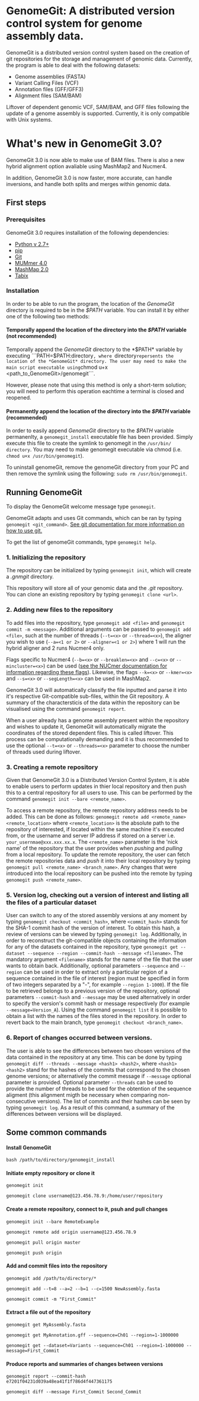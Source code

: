 # GenomeGit: A distributed version control system for genome assembly data.
GenomeGit is a distributed version control system based on the creation of git repositories for the storage and management of genomic data. Currently, the program is able to deal with the following datasets:

* Genome assemblies (FASTA)
* Variant Calling Files (VCF)
* Annotation files (GFF/GFF3)
* Alignment files (SAM/BAM)

Liftover of dependent genomic VCF, SAM/BAM, and GFF files following the update of a genome assembly is supported. Currently, it is only compatible with Unix systems.

# What's new in GenomeGit 3.0?
GenomeGit 3.0 is now able to make use of BAM files. There is also a new hybrid alignment option avaliable using MashMap2 and Nucmer4. 

In addition, GenomeGit 3.0 is now faster, more accurate, can handle inversions, and handle both splits and merges within genomic data. 

## First steps
### Prerequisites
GenomeGit 3.0 requires installation of the following dependencies: 
* [Python v 2.7+](https://www.python.org/)
* [pip](https://github.com/pypa/pip)
* [Git](https://git-scm.com/downloads)
* [MUMmer 4.0](https://mummer4.github.io/)
* [MashMap 2.0](https://github.com/marbl/MashMap)
* [Tabix](http://www.htslib.org/doc/tabix.html)
### Installation
In order to be able to run the program, the location of the *GenomeGit* directory is required to be in the *$PATH* variable. You can install it by either one of the following two methods:
#### Temporally append the location of the directory into the *$PATH* variable (not recommended)
Temporally append the *GenomeGit* directory to the *$PATH* variable by executing ```PATH=$PATH:directory```, where ```directory``` repersents the location of the *GenomeGit* directory. The user may need to make the main script executable using ```chmod u+x <path_to_GenomeGit>/genomegit```. 

However, please note that using this method is only a short-term solution; you will need to perform this operation eachtime a terminal is closed and reopened.
#### Permanently append the location of the directory into the *$PATH* variable (recommended)
In order to easily append  *GenomeGit* directory to the *$PATH* variable permanenlty, a ```genomegit_install``` executable file has been provided. Simply execute this file to create the symlink to genomegit in the ```/usr/bin/ directory```. You may need to make genomegit executable via chmod (i.e. ```chmod u+x /usr/bin/genomegit```).

To uninstall genomeGit, remove the genomeGit directory from your PC and then remove the symlink using the following: ```sudo rm /usr/bin/genomegit```.

## Running GenomeGit

To display the GenomeGit welcome message type ```genomegit```.

GenomeGit adapts and uses Git commands, which can be ran by typing ```genomegit <git_command>```. [See git documentation for more information on how to use git.](https://git-scm.com/doc)

To get the list of genomeGit commands, type ```genomegit help```.


### 1. Initializing the repository
The repository can be initialized by typing ```genomegit init```, which will create a *.gnmgit* directory. 

This repository will store all of your genomic data and the *.git* repository. You can clone an existing repository by typing ```genomegit clone <url>```.


### 2. Adding new files to the repository
To add files into the repository, type ```genomegit add <file>``` and ```genomegit commit -m <message>```. Additional arguments can be passed to ```genomegit add <file>```, such at the number of threads (```--t=<x>``` or ```--thread=<x>```), the aligner you wish to use (```--a=<1 or 2>``` or ```--aligner=<1 or 2>```) where 1 will run the hybrid aligner and 2 runs Nucmer4 only. 

Flags specific to Nucmer4 (```--b=<x>``` or ```--breaklen=<x>``` and ```--c=<x>``` or ```--mincluster=<x>```) can be used ([see the NUCmer documentation for information regarding these flags](http://mummer.sourceforge.net/manual/#nucmer)). Likewise, the flags ```--k=<x>``` or ```--kmer=<x>``` and ```--s=<x>``` or ```--segLength=<x>``` can be used in MashMap2. 

GenomeGit 3.0 will automatically classify the file inputted and parse it into it's respective Git-compatible sub-files, within the Git repository. A summary of the charactersticis of the data within the repository can be visualised using the command ```genomegit report```. 

When a user already has a genome assembly present within the repository and wishes to update it, GenomeGit will automatically migrate the coordinates of the stored dependent files. This is called liftover. This process can be computationally demanding and it is thus recommended to use the optional ```--t=<x>``` or ```--threads=<x>``` parameter to choose the number of threads used during liftover.

### 3. Creating a remote repository
Given that GenomeGit 3.0 is a Distributed Version Control System, it is able to enable users to perform updates in thier local repository and then push this to a central repository for all users to use. This can be performed by the command ```genomegit init --bare <remote_name>```.

To access a remote repository, the remote repository address needs to be added. This can be done as follows: ```genomegit remote add <remote_name> <remote_location>``` where ```<remote_location>``` is the absolute path to the repository of interested, if located within the same machine it's executed from, or the username and server IP address if stored on a server i.e. ```your_usernmae@xxx.xxx.xx.x```. The ```<remote_name>``` parameter is the 'nick name' of the repository that the user provides when *pushing* and *pulling* from a local repository. To update the remote repository, the user can fetch the remote repositories data and *push* it into their local repository by typing ```genomegit pull <remote_name> <branch_name>```. Any changes that were introduced into the local repository can be pushed into the remote by typing ```genomegit push <remote_name>```. 


### 5. Version log, checking out a version of interest and listing all the files of a particular dataset
User can switch to any of the stored assembly versions at any moment by typing ```genomegit checkout <commit_hash>```, where ```<commit_hash>``` stands for the SHA-1 commit hash of the version of interest. To obtain this hash, a review of versions can be viewed by typing ```genomegit log```. Additionally, in order to reconstruct the git-compatible objects containing the information for any of the datasets contained in the repository, type ```genomegit get --dataset --sequence --region --commit-hash --message <filename>```. The mandatory argument ```<filename>``` stands for the name of the file that the user wants to obtain back. Additionally, optional parameters ```--sequence``` and ```--region``` can be used in order to extract only a particular region of a sequence contained in the file of interest (region must be specified in form of two integers separated by a "-", for example ```--region 1-1000```). If the file to be retrieved belongs to a previous version of the repository, optional parameters ```--commit-hash``` and ```--message``` may be used alternatively in order to specify the version's commit hash or message respectively (for example ```--message=Version_A```). Using the command ```genomegit list``` it is possible to obtain a list with the names of the files stored in the repository. In order to revert back to the main branch, type ```genomegit checkout <branch_name>```.

### 6. Report of changes occurred between versions.
The user is able to see the differences between two chosen versions of the data contained in the repository at any time. This can be done by typing ```genomegit diff --threads --message <hash1> <hash2>```, where  ```<hash1> <hash2>``` stand for the hashes of the commits that correspond to the chosen genome versions; or alternatively the commit message if ```--message``` optional parameter is provided. Optional parameter ```--threads``` can be used to provide the number of threads to be used for the obtention of the sequence aligment (this alignment migth be necessary when comparing non-consecutive versions). The list of commits and their hashes can be seen by typing ```genomegit log```. As a result of this command, a summary of the differences between versions will be displayed.

## Some common commands
#### Install GenomeGit
```bash /path/to/directory/genomegit_install```
#### Initiate empty repository or clone it
```genomegit init```

```genomegit clone username@123.456.78.9:/home/user/repository```
#### Create a remote repository, connect to it, psuh and pull changes
```genomegit init --bare RemoteExample```

```genomegit remote add origin username@123.456.78.9```

```genomegit pull origin master```

```genomegit push origin```
#### Add and commit files into the repository
```genomegit add /path/to/directory/*```

```genomegit add --t=8 --a=2 --b=1 --c=1500 NewAssembly.fasta```

```genomegit commit -m "First_Commit"```
#### Extract a file out of the repository
```genomegit get MyAssembly.fasta```

```genomegit get MyAnnotation.gff --sequence=Ch01 --region=1-1000000```

```genomegit get --dataset=Variants --sequence=Ch01 --region=1-1000000 --message=First_Commit```
#### Produce reports and summaries of changes between versions
```genomegit report	--commit-hash e7201f04231d039a48ea41f1f786d4f447361175```

```genomegit diff --message First_Commit Second_Commit```




 
